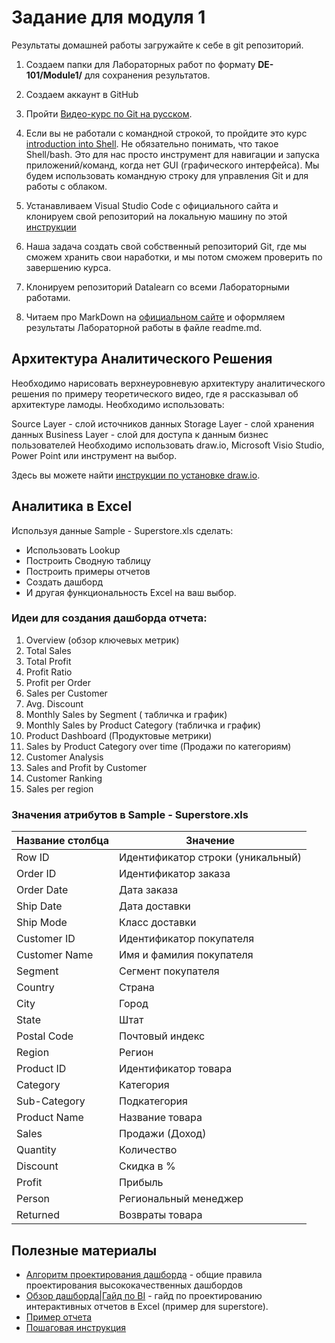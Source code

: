 # Задание для модуля 1
Результаты домашней работы загружайте к себе в git репозиторий. 

1. Создаем папки для Лабораторных работ по формату **DE-101/Module1/** для сохранения результатов.

1. Создаем аккаунт в GitHub

1. Пройти [Видео-курс по Git на русском](https://www.youtube.com/playlist?list=PLDyvV36pndZFHXjXuwA_NywNrVQO0aQqb).

1. Если вы не работали с командной строкой, то пройдите это курс [introduction into Shell](https://www.datacamp.com/courses/introduction-to-shell-for-data-science). Не обязательно понимать, что такое Shell/bash. Это для нас просто инструмент для навигации и запуска приложений/команд, когда нет GUI (графического интерфейса). Мы будем использовать командную строку для управления Git и для работы с облаком.

1. Устанавливаем Visual Studio Code с официального сайта и клонируем свой репозиторий на локальную машину по этой [инструкции](https://github.com/Data-Learn/data-engineering/blob/master/how-to/How%20to%20get%20git.md)

1. Наша задача создать свой собственный репозиторий Git, где мы сможем хранить свои наработки, и мы потом сможем проверить по завершению курса. 

1. Клонируем репозиторий Datalearn со всеми Лабораторными работами.

1. Читаем про MarkDown на [официальном сайте](https://www.markdownguide.org/basic-syntax/) и оформляем результаты Лабораторной работы в файле readme.md.



## Архитектура Аналитического Решения
Необходимо нарисовать верхнеуровневую архитектуру аналитического решения по примеру теоретического видео, где я рассказывал об архитектуре ламоды. Необходимо использовать:

Source Layer - слой источников данных
Storage Layer - слой хранения данных
Business Layer - слой для доступа к данным бизнес пользователей
Необходимо использовать draw.io, Microsoft Visio Studio, Power Point или инструмент на выбор.

Здесь вы можете найти [инструкции по установке draw.io](https://github.com/Data-Learn/data-engineering/blob/master/how-to/How%20to%20install%20drawio.md).

## Аналитика в Excel
Используя данные Sample - Superstore.xls сделать:

+ Использовать Lookup
+ Построить Сводную таблицу
+ Построить примеры отчетов
+ Создать дашборд
+ И другая функциональность Excel на ваш выбор.

### Идеи для создания дашборда отчета:

1. Overview (обзор ключевых метрик)
1. Total Sales
1.  Total Profit
1. Profit Ratio
1. Profit per Order
1. Sales per Customer
1. Avg. Discount
1. Monthly Sales by Segment ( табличка и график)
1. Monthly Sales by Product Category (табличка и график)
1. Product Dashboard (Продуктовые метрики)
1. Sales by Product Category over time (Продажи по категориям)
1. Customer Analysis
1. Sales and Profit by Customer
1. Customer Ranking
1. Sales per region

### Значения атрибутов в Sample - Superstore.xls

| Название столбца | Значение                          |
|------------------|-----------------------------------|
| Row ID           | Идентификатор строки (уникальный) |
| Order ID         | Идентификатор заказа              |
| Order Date       | Дата заказа                       |
| Ship Date        | Дата доставки                     |
| Ship Mode        | Класс доставки                    |
| Customer ID      | Идентификатор покупателя          |
| Customer Name    | Имя и фамилия покупателя          |
| Segment          | Сегмент покупателя                |
| Country          | Страна                            |
| City             | Город                             |
| State            | Штат                              |
| Postal Code      | Почтовый индекс                   |
| Region           | Регион                            |
| Product ID       | Идентификатор товара              |
| Category         | Категория                         |
| Sub-Category     | Подкатегория                      |
| Product Name     | Название товара                   |
| Sales            | Продажи (Доход)                   |
| Quantity         | Количество                        |
| Discount         | Скидка в %                        |
| Profit           | Прибыль                           |
| Person           | Региональный менеджер             |
| Returned         | Возвраты товара                   |


## Полезные материалы
* [Алгоритм проектирования дашборда](https://youtu.be/xSp5ykKcQho) - общие правила проектирования высококачественных дашбордов
* [Обзор дашборда|Гайд по BI](https://youtu.be/rxu8jmsvw98) - гайд по проектированию интерактивных отчетов в Excel (пример для superstore). 
* [Пример отчета](https://github.com/Data-Learn/data-engineering/blob/master/DE-101%20Modules/Module01/DE%20-%20101%20Lab%201.1/Sample%20-%20Superstore%20-%20Dashboard.xlsx)
* [Пошаговая инструкция](https://github.com/Data-Learn/data-engineering/blob/master/DE-101%20Modules/Module01/DE%20-%20101%20Lab%201.1/build_steps_dashboard.md)
